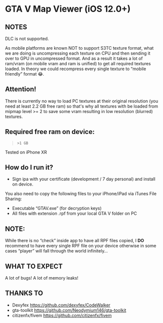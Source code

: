 GTA V Map Viewer (iOS 12.0+)
=====
## NOTES
DLC is not supported.

As mobile platforms are known NOT to support S3TC texture format, what we are doing is uncompressing each texture on CPU and then sending it over to GPU in uncompressed format. And as a result it takes a lot of ram/vram (on mobile vram and ram is unified) to get all required textures loaded. In theory we could recompress every single texture to “mobile friendly” format 😂.

## Attention!
There is currently no way to load PC textures at their original resolution (you need at least 2.2 GB free ram) so that's why all textures with be loaded from mipmap level >= 2 to save some vram resulting in low resolution (blurred) textures.

## Required free ram on device:
> `>1 GB`

Tested on iPhone XR

## How do I run it?

* Sign ipa with your certificate (development / 7 day personal) and install on device.

You also need to copy the following files to your iPhone/iPad via iTunes File Sharing:
* Executable “GTAV.exe” (for decryption keys)
* All files with extension .rpf from your local GTA V folder on PC
## NOTE:
  While there is no “check” inside app to have all RPF files copied, I **DO** recommend to have every single RPF file on your device otherwise in some cases “player” will fall through the world infinitely…

## WHAT TO EXPECT
A lot of bugs!
A lot of memory leaks!

## THANKS TO
* Dexyfex https://github.com/dexyfex/CodeWalker
* gta-toolkit https://github.com/Neodymium146/gta-toolkit
* citizenfx/fivem https://github.com/citizenfx/fivem

